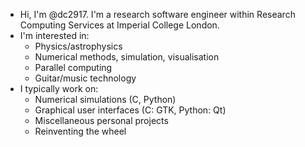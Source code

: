 - Hi, I'm @dc2917. I'm a research software engineer within Research Computing Services at Imperial College London.
- I'm interested in:
  - Physics/astrophysics
  - Numerical methods, simulation, visualisation
  - Parallel computing
  - Guitar/music technology
- I typically work on:
  - Numerical simulations (C, Python)
  - Graphical user interfaces (C: GTK, Python: Qt)
  - Miscellaneous personal projects
  - Reinventing the wheel
